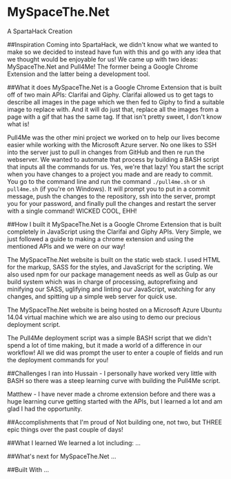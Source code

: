 # MySpaceThe.Net
A SpartaHack Creation

##Inspiration
Coming into SpartaHack, we didn't know what we wanted to make so we decided to instead have fun with this and go with any idea that we thought would be enjoyable for us! We came up with two ideas: MySpaceThe.Net and Pull4Me! The former being a Google Chrome Extension and the latter being a development tool.

##What it does
MySpaceThe.Net is a Google Chrome Extension that is built off of two main APIs: Clarifai and Giphy. Clarifai allowed us to get tags to describe all images in the page which we then fed to Giphy to find a suitable image to replace with. And it will do just that, replace all the images from a page with a gif that has the same tag. If that isn't pretty sweet, I don't know what is!

Pull4Me was the other mini project we worked on to help our lives become easier while working with the Microsoft Azure server. No one likes to SSH into the server just to pull in changes from GitHub and then re run the webserver. We wanted to automate that process by building a BASH script that inputs all the commands for us. Yes, we're that lazy! You start the script when you have changes to a project you made and are ready to commit. You go to the command line and run the command `./pull4me.sh` or `sh pull4me.sh` (if you're on Windows). It will prompt you to put in a commit message, push the changes to the repository, ssh into the server, prompt you for your password, and finally pull the changes and restart the server with a single command! WICKED COOL, EHH!

##How I built it
MySpaceThe.Net is a Google Chrome Extension that is built completely in JavaScript using the Clarifai and Giphy APIs. Very Simple, we just followed a guide to making a chrome extension and using the mentioned APIs and we were on our way!

The MySpaceThe.Net website is built on the static web stack. I used HTML for the markup, SASS for the styles, and JavaScript for the scripting. We also used npm for our package management needs as well as Gulp as our build system which was in charge of processing, autoprefixing and minifying our SASS, uglifying and linting our JavaScript, watching for any changes, and spitting up a simple web server for quick use.

The MySpaceThe.Net website is being hosted on a Microsoft Azure Ubuntu 14.04 virtual machine which we are also using to demo our precious deployment script.

The Pull4Me deployment script was a simple BASH script that we didn't spend a lot of time making, but it made a world of a difference in our workflow! All we did was prompt the user to enter a couple of fields and run the deployment commands for you! 

##Challenges I ran into
Hussain - I personally have worked very little with BASH so there was a steep learning curve with building the Pull4Me script. 

Matthew - I have never made a chrome extension before and there was a huge learning curve getting started with the APIs, but I learned a lot and am glad I had the opportunity.

##Accomplishments that I'm proud of
Not building one, not two, but THREE epic things over the past couple of days!

##What I learned
We learned a lot including: ...

##What's next for MySpaceThe.Net
...

##Built With
...
